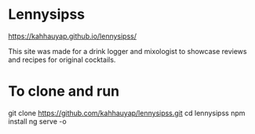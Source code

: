 # Lennysipss
https://kahhauyap.github.io/lennysipss/

This site was made for a drink logger and mixologist to showcase reviews and recipes for original cocktails. 

# To clone and run
git clone https://github.com/kahhauyap/lennysipss.git
cd lennysipss
npm install 
ng serve -o
